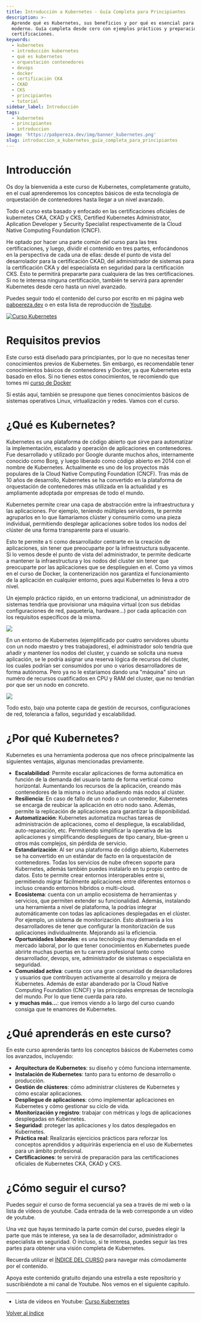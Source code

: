 ```yaml
---
title: Introducción a Kubernetes - Guía Completa para Principiantes
description: >-
  Aprende qué es Kubernetes, sus beneficios y por qué es esencial para DevOps
  moderno. Guía completa desde cero con ejemplos prácticos y preparación para
  certificaciones.
keywords:
  - kubernetes
  - introducción kubernetes
  - qué es kubernetes
  - orquestación contenedores
  - devops
  - docker
  - certificación CKA
  - CKAD
  - CKS
  - principiantes
  - tutorial
sidebar_label: Introducción
tags:
  - kubernetes
  - principiantes
  - introduccion
image: 'https://pabpereza.dev/img/banner_kubernetes.png'
slug: introduccion_a_kubernetes_guia_completa_para_principiantes
---
```


# Introducción
Os doy la bienvenida a este curso de Kubernetes, completamente gratuito, en el cual aprenderemos los conceptos básicos de esta tecnología de orquestación de contenedores hasta llegar a un nivel avanzado.

Todo el curso esta basado y enfocado en las certificaciones oficiales de kubernetes CKA, CKAD y CKS, Certified Kubernetes Administrator, Aplication Developer y Security Specialist respectivamente de la Cloud Native Computing Foundation (CNCF).

He optado por hacer una parte común del curso para las tres certificaciones, y luego, dividir el contenido en tres partes, enfocándonos en la perspectiva de cada una de ellas: desde el punto de vista del desarrolador para la certificación CKAD, del administrador de sistemas para la certificación CKA y del especialista en seguridad para la certificación CKS. Esto te permitirá prepararte para cualquiera de las tres certificaciones. Si no te interesa ninguna certificación, también te servirá para aprender Kubernetes desde cero hasta un nivel avanzado.

Puedes seguir todo el contenido del curso por escrito en mi página web [pabpereza.dev](./README.md) o en esta lista de reproducción de [Youtube](https://www.youtube.com/playlist?list=PLQhxXeq1oc2k9MFcKxqXy5GV4yy7wqSma).


[![Curso Kubernetes](https://img.youtube.com/vi/eqxQGmem_bc/maxresdefault.jpg)](https://youtu.be/eqxQGmem_bc)

# Requisitos previos
Este curso está diseñado para principiantes, por lo que no necesitas tener conocimientos previos de Kubernetes. Sin embargo, es recomendable tener conocimientos básicos de contenedores y Docker, ya que Kubernetes esta basado en ellos. Si no tienes estos conocimientos, te recomiendo que tomes mi [curso de Docker](../docker/README.md)

Si estás aquí, también se presupone que tienes conocimientos básicos de sistemas operativos Linux, virtualización y redes. Vamos con el curso. 

# ¿Qué es Kubernetes?
Kubernetes es una plataforma de código abierto que sirve para automatizar la implementación, escalado y operación de aplicaciones en contenedores. Fue desarrollado y utilizado por Google durante muchos años, internamente conocido como Borg, y luego liberado como código abierto en 2014 con el nombre de Kubernetes. Actualmente es uno de los proyectos más populares de la Cloud Native Computing Foundation (CNCF). Tras más de 10 años de desarrollo, Kubernetes se ha convertido en la plataforma de orquestación de contenedores más utilizada en la actualidad y es ampliamente adoptada por empresas de todo el mundo.

Kubernetes permite crear una capa de abstracción entre la infraestructura y las aplicaciones. Por ejemplo, teníendo múltiples servidores, te permite agruparlos en lo que llamariamos clúster y consumirlo como una pieza individual, permitiendo desplegar aplicaciones sobre todos los nodos del clúster de una forma transparente para el usuario.

Esto te permite a ti como desarrollador centrarte en la creación de aplicaciones, sin tener que preocuparte por la infraestructura subyacente. Si lo vemos desde el punto de vista del administrador, te permite dedicarte a mantener la infraestructura y los nodos del cluster sin tener que preocuparte por las aplicaciones que se desplieguien en el. Como ya vimos en el curso de Docker, la contenerización nos garantiza el funcionamiento de la aplicación en cualquier entorno, pues aqui Kubernetes lo lleva a otro nivel.

Un ejemplo práctico rápido, en un entorno tradicional, un administrador de sistemas tendría que provisionar una máquina virtual (con sus debidas configuraciones de red, paquetería, hardware...) por cada aplicación con los requisitos específicos de la misma.

![](diagramas/intro-tradicional.drawio.svg)

En un entorno de Kubernetes (ejemplificado por cuatro servidores ubuntu con un nodo maestro y tres trabajadores), el administrador solo tendría que añadir y mantener los nodos del cluster, y cuando se solicita una nueva aplicación, se le podría asignar una reserva lógica de recursos del cluster, los cuales podrían ser consumidos por uno o varios desarrolladores de forma autónoma. Pero ya no le estaríamos dando una "máquina" sino un numéro de recursos cuatificados en CPU y RAM del cluster, que no tendrían por que ser un nodo en concreto.

![](diagramas/intro-kubernetes.drawio.svg)

Todo esto, bajo una potente capa de gestión de recursos, configuraciones de red, tolerancia a fallos, seguridad y escalabilidad. 


# ¿Por qué Kubernetes?
Kubernetes es una herramienta poderosa que nos ofrece principalmente las siguientes ventajas, algunas mencionadas previamente.
- **Escalabilidad**: Permite escalar aplicaciones de forma automática en función de la demanda del usuario tanto de forma vertical como horizontal. Aumentando los recursos de la aplicación, creando más contenedores de la misma o incluso añadiendo más nodos al clúster.
- **Resiliencia**: En caso de fallo de un nodo o un contenedor, Kubernetes se encarga de reubicar la aplicación en otro nodo sano. Además, permite la replicación de aplicaciones para garantizar la disponibilidad. 
- **Automatización**: Kubernetes automatiza muchas tareas de administración de aplicaciones, como el despliegue, la escalabilidad, auto-reparación, etc. Permitiendo simplificar la operativa de las aplicaciones y  simplificando despliegues de tipo canary, blue-green u otros más complejos, sin pérdida de servicio.
- **Estandarización**: Al ser una plataforma de código abierto, Kubernetes se ha convertido en un estándar de facto en la orquestación de contenedores. Todas los servicios de nube ofrecen soporte para Kubernetes, además también puedes instalarlo en tu propio centro de datos. Esto te permite crear entornos interoperables entre si, permitiendo migrar fácilmente aplicaciones entre diferentes entornos o incluso creando entornos híbridos o multi-cloud.
- **Ecosistema**: cuenta con un amplio ecosistema de herramientas y servicios,  que permiten extender su funcionalidad. Además, instalando una herramienta a nivel de plataforma, la podrías integrar automáticamente con todas las aplicaciones desplegadas en el clúster. Por ejemplo, un sistema de monitorización. Esto abstraería a los desarrolladores de tener que configurar la monitorización de sus aplicaciones individualmente. Mejorando así la eficiencia.
- **Oportunidades laborales**: es una tecnología muy demandada en el mercado laboral, por lo que tener conocimientos en Kubernetes puede abrirte muchas puertas en tu carrera profesional tanto como desarrollador, devops, sre, administrador de sistemas o especialista en seguridad.
- **Comunidad activa**: cuenta con una gran comunidad de desarrolladores y usuarios que contribuyen activamente al desarrollo y mejora de Kubernetes. Además de estar abanderado por la Cloud Native Computing Foundation (CNCF) y las principales empresas de tecnología del mundo. Por lo que tiene cuerda para rato.
- **y muchas más...**: que iremos viendo a lo largo del curso cuando consiga que te enamores de Kubernetes.


# ¿Qué aprenderás en este curso?
En este curso aprenderás tanto los conceptos básicos de Kubernetes como los avanzados, incluyendo:
- **Arquitectura de Kubernetes**: su diseño y cómo funciona internamente.
- **Instalación de Kubernetes**: tanto para tu entorno de desarrollo o producción.
- **Gestión de clústeres**: cómo administrar clústeres de Kubernetes y cómo escalar aplicaciones.
- **Despliegue de aplicaciones**: cómo implementar aplicaciones en Kubernetes y cómo gestionar su ciclo de vida.
- **Monitorización y registro**:  trabajar con métricas y logs de aplicaciones desplegadas en Kubernetes. 
- **Seguridad**: proteger las aplicaciones y los datos desplegados en Kubernetes.
- **Práctica real**: Realizarás ejercicios prácticos para reforzar los conceptos aprendidos y adquirirás experiencia en el uso de Kubernetes para un ámbito profesional.
- **Certificaciones**: te servirá de preparación para las certificaciones oficiales de Kubernetes CKA, CKAD y CKS.

# ¿Cómo seguir el curso?
Puedes seguir el curso de forma secuencial ya sea a través de mi web o la lista de vídeos de youtube. Cada entrada de la web corresponde a un vídeo de youtube.

Una vez que hayas terminado la parte común del curso, puedes elegir la parte que más te interese, ya sea la de desarrollador, administrador o especialista en seguridad. O incluso, si te interesa, puedes seguir las tres partes para obtener una visión completa de Kubernetes. 

Recuerda utilizar el [ÍNDICE DEL CURSO](./README.md#índice) para navegar más cómodamente por el contenido.

Apoya este contenido gratuito dejando una estrella a este repositorio y suscribiéndote a mi canal de Youtube. Nos vemos en el siguiente capítulo.

---
* Lista de vídeos en Youtube: [Curso Kubernetes](https://www.youtube.com/playlist?list=PLQhxXeq1oc2k9MFcKxqXy5GV4yy7wqSma)

[Volver al índice](README.md#índice)
